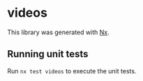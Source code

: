# videos

This library was generated with [Nx](https://nx.dev).

## Running unit tests

Run `nx test videos` to execute the unit tests.
